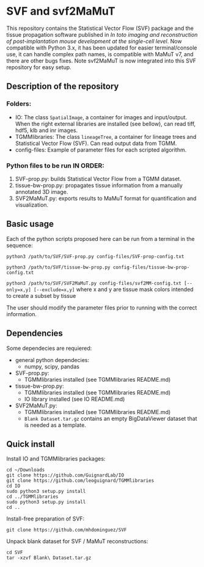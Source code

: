 # SVF and svf2MaMuT

This repository contains the Statistical Vector Flow (SVF) package and the tissue propagation software published in *In toto imaging and reconstruction of post-implantation mouse development at the single-cell level*.  Now compatible with Python 3.x, it has been updated for easier terminal/console use, it can handle complex path names, is compatible with MaMuT v7, and there are other bugs fixes.  Note svf2MaMuT is now integrated into this SVF repository for easy setup.

## Description of the repository
### Folders:
  - IO: The class `SpatialImage`, a container for images and input/output. When the right external libraries are installed (see bellow), can read tiff, hdf5, klb and inr images.
  - TGMMlibraries: The class `lineageTree`, a container for lineage trees and Statistical Vector Flow (SVF). Can read output data from TGMM.
  - config-files: Example of parameter files for each scripted algorithm.
### Python files to be run IN ORDER:
  1. SVF-prop.py: builds Statistical Vector Flow from a TGMM dataset.
  2. tissue-bw-prop.py: propagates tissue information from a manually annotated 3D image.
  3. SVF2MaMuT.py: exports results to MaMuT format for quantification and visualization.

## Basic usage
Each of the python scripts proposed here can be run from a terminal in the sequence:

`python3 /path/to/SVF/SVF-prop.py config-files/SVF-prop-config.txt`

`python3 /path/to/SVF/tissue-bw-prop.py config-files/tissue-bw-prop-config.txt`

`python3 /path/to/SVF/SVF2MaMuT.py config-files/svf2MM-config.txt [--only=x,y] [--exclude=x,y]` where x and y are tissue mask colors intended to create a subset by tissue

The user should modify the parameter files prior to running with the correct information.

## Dependencies
Some dependecies are requiered:
  - general python dependecies:
    - numpy, scipy, pandas
  - SVF-prop.py:
     - TGMMlibraries installed (see TGMMlibraries README.md)
  - tissue-bw-prop.py:
    - TGMMlibraries installed (see TGMMlibraries README.md)
    - IO library installed (see IO README.md)
  - SVF2MaMuT.py:
    - TGMMlibraries installed (see TGMMlibraries README.md)
    - `Blank Dataset.tar.gz` contains an empty BigDataViewer dataset that is needed as a template.

## Quick install
Install IO and TGMMlibraries packages:
```shell
cd ~/Downloads
git clone https://github.com/GuignardLab/IO
git clone https://github.com/leoguignard/TGMMlibraries
cd IO
sudo python3 setup.py install
cd ../TGMMlibraries
sudo python3 setup.py install
cd ..
```

Install-free preparation of SVF:
```shell
git clone https://github.com/mhdominguez/SVF
```

Unpack blank dataset for SVF / MaMuT reconstructions:
```shell
cd SVF
tar -xzvf Blank\ Dataset.tar.gz
```
